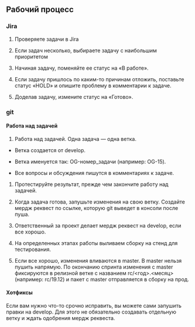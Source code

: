 <h2>Рабочий процесс</h2>
<h3>Jira</h3>
<ol>
  <li>
    <p>Проверяете задачи в Jira</p>
  </li>
  <li>
    <p>Если задач несколько, выбираете задачу с наибольшим приоритетом</p>
  </li>
  <li>
    <p>Начиная задачу, поменяйте ее статус на «В работе».</p>
  </li>
  <li>
    <p>Если задачу пришлось по каким-то причинам отложить, поставьте статус «HOLD» и опишите проблему в комментарии к задаче.</p>
  </li>
  <li>
    <p>Доделав задачу, измените статус на «Готово».</p>
  </li>
</ol>
<h3>git</h3>
<h4>Работа над задачей</h4>
<ol>
  <li>
    <p>Работа над задачей. Одна задача — одна ветка.</p>
  </li>
</ol>
<ul>
  <li>
    <p>Ветка создается от develop.</p>
  </li>
  <li>
    <p>Ветка именуется так: OG-номер_задачи (например: OG-15).</p>
  </li>
  <li>
    <p>Все вопросы и обсуждения пишутся в комментариях к задаче.</p>
  </li>
</ul>
<ol>
  <li>
    <p>Протестируйте результат, прежде чем закончите работу над задачей.</p>
  </li>
  <li>
    <p>Когда задача готова, запушьте изменения на свою ветку. Создайте мердж реквест по ссылке, которую git выведет в консоли после пуша.</p>
  </li>
  <li>
    <p>Ответственный за проект делает мердж реквест на develop, если все хорошо.</p>
  </li>
  <li>
    <p>На определенных этапах работы выливаем сборку на стенд для тестирования.</p>
  </li>
  <li>
    <p>Если все хорошо, изменения вливаются в master. В master нельзя пушить напрямую. По окончанию спринта изменения с master фиксируются в релизной ветке с названием rc/&lt;год&gt;.&lt;месяц&gt; (например: rc/19.12) и пакет с master отправляется в сборку на прод.</p>
  </li>
</ol>
<h4>Хотфиксы</h4>
<p>Если вам нужно что-то срочно исправить, вы можете сами запушить правки на develop. Для этого не обязательно создавать отдельную ветку и ждать одобрения мердж реквеста.</p>